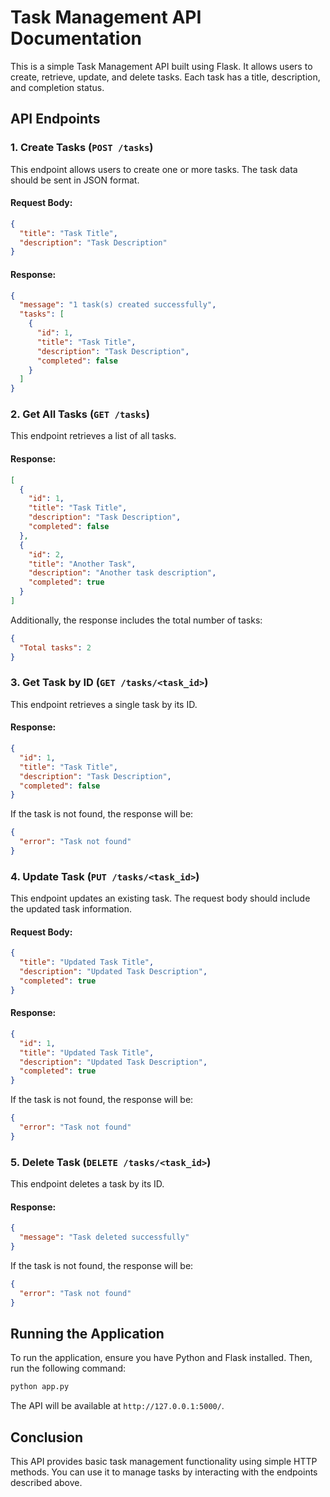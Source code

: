 # Task Management API Documentation

This is a simple Task Management API built using Flask. It allows users to create, retrieve, update, and delete tasks. Each task has a title, description, and completion status.

## API Endpoints

### 1. Create Tasks (`POST /tasks`)

This endpoint allows users to create one or more tasks. The task data should be sent in JSON format.

#### Request Body:
```json
{
  "title": "Task Title",
  "description": "Task Description"
}
```

#### Response:
```json
{
  "message": "1 task(s) created successfully",
  "tasks": [
    {
      "id": 1,
      "title": "Task Title",
      "description": "Task Description",
      "completed": false
    }
  ]
}
```

### 2. Get All Tasks (`GET /tasks`)

This endpoint retrieves a list of all tasks.

#### Response:
```json
[
  {
    "id": 1,
    "title": "Task Title",
    "description": "Task Description",
    "completed": false
  },
  {
    "id": 2,
    "title": "Another Task",
    "description": "Another task description",
    "completed": true
  }
]
```

Additionally, the response includes the total number of tasks:
```json
{
  "Total tasks": 2
}
```

### 3. Get Task by ID (`GET /tasks/<task_id>`)

This endpoint retrieves a single task by its ID.

#### Response:
```json
{
  "id": 1,
  "title": "Task Title",
  "description": "Task Description",
  "completed": false
}
```

If the task is not found, the response will be:
```json
{
  "error": "Task not found"
}
```

### 4. Update Task (`PUT /tasks/<task_id>`)

This endpoint updates an existing task. The request body should include the updated task information.

#### Request Body:
```json
{
  "title": "Updated Task Title",
  "description": "Updated Task Description",
  "completed": true
}
```

#### Response:
```json
{
  "id": 1,
  "title": "Updated Task Title",
  "description": "Updated Task Description",
  "completed": true
}
```

If the task is not found, the response will be:
```json
{
  "error": "Task not found"
}
```

### 5. Delete Task (`DELETE /tasks/<task_id>`)

This endpoint deletes a task by its ID.

#### Response:
```json
{
  "message": "Task deleted successfully"
}
```

If the task is not found, the response will be:
```json
{
  "error": "Task not found"
}
```

## Running the Application

To run the application, ensure you have Python and Flask installed. Then, run the following command:

```bash
python app.py
```

The API will be available at `http://127.0.0.1:5000/`.

## Conclusion

This API provides basic task management functionality using simple HTTP methods. You can use it to manage tasks by interacting with the endpoints described above.
